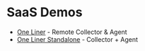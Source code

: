 # SaaS Demos

* [One Liner](one-liner) - Remote Collector & Agent
* [One Liner Standalone](one-liner-standalone) - Collector + Agent
